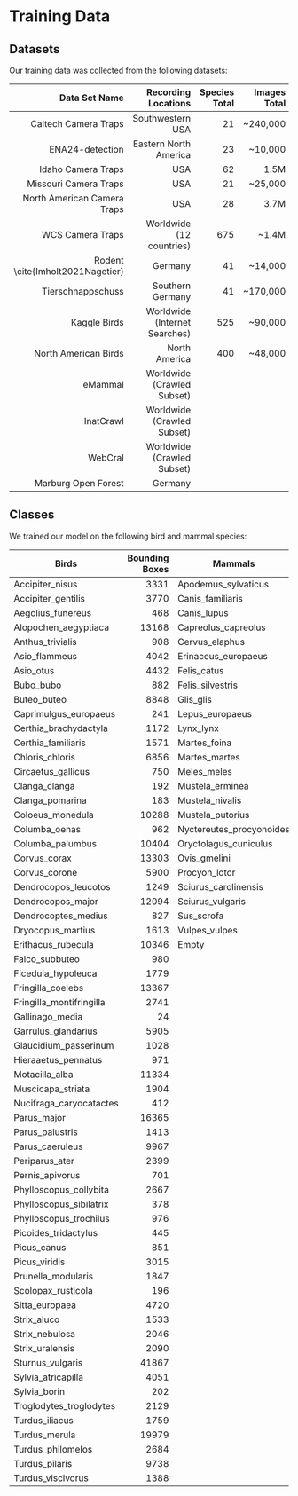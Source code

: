 # Training Data

## Datasets
Our training data was collected from the following datasets:

| Data Set Name                    | Recording Locations           | Species Total | Images Total | Relevant Species | Used Images |
|---------------------------------:|------------------------------:|--------------:|-------------:|-----------------:|------------:|
| Caltech Camera Traps             | Southwestern USA              | 21            | ~240,000     | 3                | 10,954      |
| ENA24-detection                  | Eastern North America         | 23            | ~10,000      | 5                | 2,232       |
| Idaho Camera Traps               | USA                           | 62            | 1.5M         | 2                | 107,599     |
| Missouri Camera Traps            | USA                           | 21            | ~25,000      | 8                | 11,134      |
| North American Camera Traps      | USA                           | 28            | 3.7M         | 9                | 554,447     |
| WCS Camera Traps                 | Worldwide (12 countries)      | 675           | ~1.4M        | 7                | 8,763       |
| Rodent \cite{Imholt2021Nagetier} | Germany                       | 41            | ~14,000      | 25               | 13,756      |
| Tierschnappschuss                | Southern Germany              | 41            | ~170,000     | 18               | 134,209     |
| Kaggle Birds                     | Worldwide (Internet Searches) | 525           | ~90,000      | 6                | 1,040       |
| North American Birds             | North America                 | 400           | ~48,000      | 2                | 426         |
| eMammal                          | Worldwide (Crawled Subset)    |               |              | 16               | 14,013      |
| InatCrawl                        | Worldwide (Crawled Subset)    |               |              | 88               | 404,044     |
| WebCral                          | Worldwide (Crawled Subset)    |               |              | 7                | 1,342       |
| Marburg Open Forest              | Germany                       |               |              | 19               | 2,336       |


## Classes
We trained our model on the following bird and mammal species:


| Birds                    | Bounding Boxes | Mammals                  | Bounding Boxes |
|--------------------------|---------------:|--------------------------|---------------:|
| Accipiter_nisus          | 3331           | Apodemus_sylvaticus      | 1320           |
| Accipiter_gentilis       | 3770           | Canis_familiaris         | 11595          |
| Aegolius_funereus        | 468            | Canis_lupus              | 13370          |
| Alopochen_aegyptiaca     | 13168          | Capreolus_capreolus      | 53532          |
| Anthus_trivialis         | 908            | Cervus_elaphus           | 291283         |
| Asio_flammeus            | 4042           | Erinaceus_europaeus      | 4499           |
| Asio_otus                | 4432           | Felis_catus              | 45172          |
| Bubo_bubo                | 882            | Felis_silvestris         | 734            |
| Buteo_buteo              | 8848           | Glis_glis                | 495            |
| Caprimulgus_europaeus    | 241            | Lepus_europaeus          | 9500           |
| Certhia_brachydactyla    | 1172           | Lynx_lynx                | 414            |
| Certhia_familiaris       | 1571           | Martes_foina             | 4705           |
| Chloris_chloris          | 6856           | Martes_martes            | 1494           |
| Circaetus_gallicus       | 750            | Meles_meles              | 5520           |
| Clanga_clanga            | 192            | Mustela_erminea          | 1167           |
| Clanga_pomarina          | 183            | Mustela_nivalis          | 1019           |
| Coloeus_monedula         | 10288          | Mustela_putorius         | 385            |
| Columba_oenas            | 962            | Nyctereutes_procyonoides | 462            |
| Columba_palumbus         | 10404          | Oryctolagus_cuniculus    | 6504           |
| Corvus_corax             | 13303          | Ovis_gmelini             | 207            |
| Corvus_corone            | 5900           | Procyon_lotor            | 62705          |
| Dendrocopos_leucotos     | 1249           | Sciurus_carolinensis     | 52568          |
| Dendrocopos_major        | 12094          | Sciurus_vulgaris         | 12046          |
| Dendrocoptes_medius      | 827            | Sus_scrofa               | 191497         |
| Dryocopus_martius        | 1613           | Vulpes_vulpes            | 50933          |
| Erithacus_rubecula       | 10346          | Empty                    | 147182         |
| Falco_subbuteo           | 980            |                          |                |
| Ficedula_hypoleuca       | 1779           |                          |                |
| Fringilla_coelebs        | 13367          |                          |                |
| Fringilla_montifringilla | 2741           |                          |                |
| Gallinago_media          | 24             |                          |                |
| Garrulus_glandarius      | 5905           |                          |                |
| Glaucidium_passerinum    | 1028           |                          |                |
| Hieraaetus_pennatus      | 971            |                          |                |
| Motacilla_alba           | 11334          |                          |                |
| Muscicapa_striata        | 1904           |                          |                |
| Nucifraga_caryocatactes  | 412            |                          |                |
| Parus_major              | 16365          |                          |                |
| Parus_palustris          | 1413           |                          |                |
| Parus_caeruleus          | 9967           |                          |                |
| Periparus_ater           | 2399           |                          |                |
| Pernis_apivorus          | 701            |                          |                |
| Phylloscopus_collybita   | 2667           |                          |                |
| Phylloscopus_sibilatrix  | 378            |                          |                |
| Phylloscopus_trochilus   | 976            |                          |                |
| Picoides_tridactylus     | 445            |                          |                |
| Picus_canus              | 851            |                          |                |
| Picus_viridis            | 3015           |                          |                |
| Prunella_modularis       | 1847           |                          |                |
| Scolopax_rusticola       | 196            |                          |                |
| Sitta_europaea           | 4720           |                          |                |
| Strix_aluco              | 1533           |                          |                |
| Strix_nebulosa           | 2046           |                          |                |
| Strix_uralensis          | 2090           |                          |                |
| Sturnus_vulgaris         | 41867          |                          |                |
| Sylvia_atricapilla       | 4051           |                          |                |
| Sylvia_borin             | 202            |                          |                |
| Troglodytes_troglodytes  | 2129           |                          |                |
| Turdus_iliacus           | 1759           |                          |                |
| Turdus_merula            | 19979          |                          |                |
| Turdus_philomelos        | 2684           |                          |                |
| Turdus_pilaris           | 9738           |                          |                |
| Turdus_viscivorus        | 1388           |                          |                |
